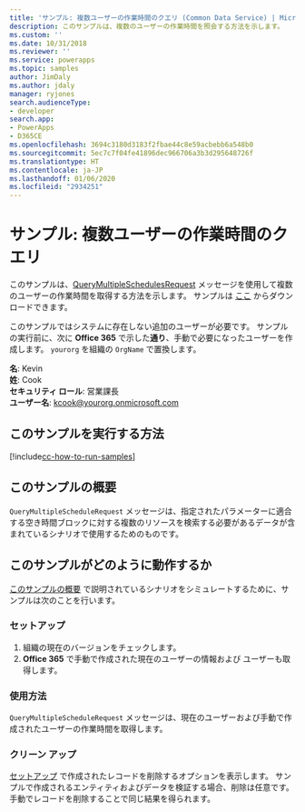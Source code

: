 ```yaml
---
title: 'サンプル: 複数ユーザーの作業時間のクエリ (Common Data Service) | Microsoft Docs'
description: このサンプルは、複数のユーザーの作業時間を照会する方法を示します。
ms.custom: ''
ms.date: 10/31/2018
ms.reviewer: ''
ms.service: powerapps
ms.topic: samples
author: JimDaly
ms.author: jdaly
manager: ryjones
search.audienceType:
- developer
search.app:
- PowerApps
- D365CE
ms.openlocfilehash: 3694c3180d3183f2fbae44c8e59acbebb6a548b0
ms.sourcegitcommit: 5ec7c7f04fe41896dec966706a3b3d295648726f
ms.translationtype: HT
ms.contentlocale: ja-JP
ms.lasthandoff: 01/06/2020
ms.locfileid: "2934251"
---
```

# <a name="sample-query-the-working-hours-of-multiple-users"></a>サンプル: 複数ユーザーの作業時間のクエリ

<!-- https://docs.microsoft.com/dynamics365/customer-engagement/developer/sample-query-working-hours-multiple-users -->

このサンプルは、[QueryMultipleSchedulesRequest](https://docs.microsoft.com/dotnet/api/microsoft.crm.sdk.messages.querymultipleschedulesrequest?view=dynamics-general-ce-9) メッセージを使用して複数のユーザーの作業時間を取得する方法を示します。 サンプルは [ここ](https://github.com/Microsoft/PowerApps-Samples/tree/master/cds/orgsvc/C%23) からダウンロードできます。

このサンプルではシステムに存在しない追加のユーザーが必要です。 サンプルの実行前に、次に **Office 365** で示した**通り**、手動で必要になったユーザーを作成します。 `yourorg` を組織の `OrgName` で置換します。

**名**: Kevin<br/>
**姓**: Cook<br/>
**セキュリティ ロール**: 営業課長<br/>
**ユーザー名**: kcook@yourorg.onmicrosoft.com<br/>

## <a name="how-to-run-this-sample"></a>このサンプルを実行する方法

[!include[cc-how-to-run-samples](../../includes/cc-how-to-run-samples.md)]

## <a name="what-this-sample-does"></a>このサンプルの概要

`QueryMultipleScheduleRequest` メッセージは、指定されたパラメーターに適合する空き時間ブロックに対する複数のリソースを検索する必要があるデータが含まれているシナリオで使用するためのものです。

## <a name="how-this-sample-works"></a>このサンプルがどのように動作するか

[このサンプルの概要](#what-this-sample-does) で説明されているシナリオをシミュレートするために、サンプルは次のことを行います。

### <a name="setup"></a>セットアップ

1. 組織の現在のバージョンをチェックします。
2. **Office 365** で手動で作成された現在のユーザーの情報および ユーザーも取得します。

### <a name="demonstrate"></a>使用方法

`QueryMultipleScheduleRequest` メッセージは、現在のユーザーおよび手動で作成されたユーザーの作業時間を取得します。

### <a name="clean-up"></a>クリーン アップ

[セットアップ](#setup) で作成されたレコードを削除するオプションを表示します。 サンプルで作成されるエンティティおよびデータを検証する場合、削除は任意です。 手動でレコードを削除することで同じ結果を得られます。
